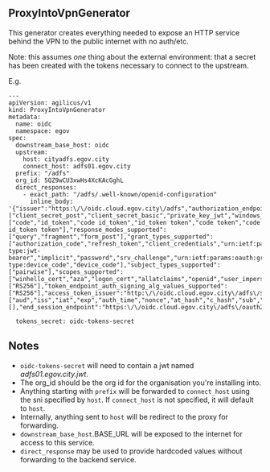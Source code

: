 ## ProxyIntoVpnGenerator

This generator creates everything needed to expose an HTTP service behind the VPN
to the public internet with no auth/etc.

Note: this assumes *one* thing about the external environment: that a secret has been
created with the tokens necessary to connect to the upstream.

E.g.

```
---
apiVersion: agilicus/v1
kind: ProxyIntoVpnGenerator
metadata:
  name: oidc
  namespace: egov
spec:
  downstream_base_host: oidc
  upstream:
    host: cityadfs.egov.city
    connect_host: adfs01.egov.city
  prefix: "/adfs"
  org_id: 5QZ9wCU3xwHs4XcKAcGghL
  direct_responses:
    - exact_path: "/adfs/.well-known/openid-configuration"
      inline_body:  '{"issuer":"https:\/\/oidc.cloud.egov.city\/adfs","authorization_endpoint":"https:\/\/oidc.cloud.egov.city\/adfs\/oauth2\/authorize\/","token_endpoint":"https:\/\/oidc.cloud.egov.city\/adfs\/oauth2\/token\/","jwks_uri":"https:\/\/oidc.cloud.egov.city\/adfs\/discovery\/keys","token_endpoint_auth_methods_supported":["client_secret_post","client_secret_basic","private_key_jwt","windows_client_authentication"],"response_types_supported":["code","id_token","code id_token","id_token token","code token","code id_token token"],"response_modes_supported":["query","fragment","form_post"],"grant_types_supported":["authorization_code","refresh_token","client_credentials","urn:ietf:params:oauth:grant-type:jwt-bearer","implicit","password","srv_challenge","urn:ietf:params:oauth:grant-type:device_code","device_code"],"subject_types_supported":["pairwise"],"scopes_supported":["winhello_cert","aza","logon_cert","allatclaims","openid","user_impersonation","profile","vpn_cert","email"],"id_token_signing_alg_values_supported":["RS256"],"token_endpoint_auth_signing_alg_values_supported":["RS256"],"access_token_issuer":"http:\/\/oidc.cloud.egov.city\/adfs\/services\/trust","claims_supported":["aud","iss","iat","exp","auth_time","nonce","at_hash","c_hash","sub","upn","unique_name","pwd_url","pwd_exp","mfa_auth_time","sid"],"microsoft_multi_refresh_token":true,"userinfo_endpoint":"https:\/\/oidc.cloud.egov.city\/adfs\/userinfo","capabilities":[],"end_session_endpoint":"https:\/\/oidc.cloud.egov.city\/adfs\/oauth2\/logout","as_access_token_token_binding_supported":true,"as_refresh_token_token_binding_supported":true,"resource_access_token_token_binding_supported":true,"op_id_token_token_binding_supported":true,"rp_id_token_token_binding_supported":true,"frontchannel_logout_supported":true,"frontchannel_logout_session_supported":true,"device_authorization_endpoint":"https:\/\/oidc.cloud.egov.city\/adfs\/oauth2\/devicecode"}'

  tokens_secret: oidc-tokens-secret
```

## Notes

 * `oidc-tokens-secret` will need to contain a jwt named *adfs01.egov.city.jwt*.
 * The org_id should be the org id for the organisation you're installing into.
 * Anything starting with `prefix` will be forwarded to `connect_host` using the sni specified
   by `host`. If `connect_host` is not specified, it will default to `host`.
 * Internally, anything sent to `host` will be redirect to the proxy for forwarding.
 * `downstream_base_host`.BASE_URL will be exposed to the internet for access to this service.
 * `direct_response` may be used to provide hardcoded values without forwarding to the backend service.


